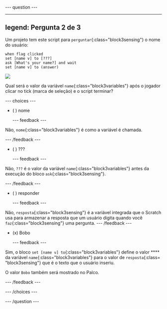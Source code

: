 
--- question ---

---
legend: Pergunta 2 de 3
---

Um projeto tem este script para `perguntar`{:class="block3sensing"} o nome do usuário:

```blocks3
when flag clicked
set [name v] to [???] 
ask [What's your name?] and wait 
set [name v] to (answer)
```

![](images/q1-chatbot.png)

Qual será o valor da variável `name`{:class="block3variables"} após o jogador clicar no tick (marca de seleção) e o script terminar?

--- choices ---

- ( ) nome

  --- feedback ---

Não, `nome`{:class="block3variables"} é como a variável é chamada.

  --- /feedback ---

- ( ) ???

  --- feedback ---

Não, `???` é o valor da variável `name`{:class="block3variables"} antes da execução do bloco `ask`{:class="block3sensing"}.

  --- /feedback ---

- ( ) responder

  --- feedback ---

Não, `resposta`{:class="block3sensing"} é a variável integrada que o Scratch usa para armazenar a resposta que um usuário digita quando você `faz`{:class="block3sensing"} uma pergunta. --- /feedback ---

- (x) Bobo

  --- feedback ---

Sim, o bloco `set [name v] to`{:class="block3variables"} define o valor **** da variável `name`{:class="block3variables"} para o valor de `resposta`{:class= "block3sensing"} que é o texto que o usuário inseriu.

O valor `Bobo` também será mostrado no Palco.

  --- /feedback ---

--- /choices ---

--- /question ---
